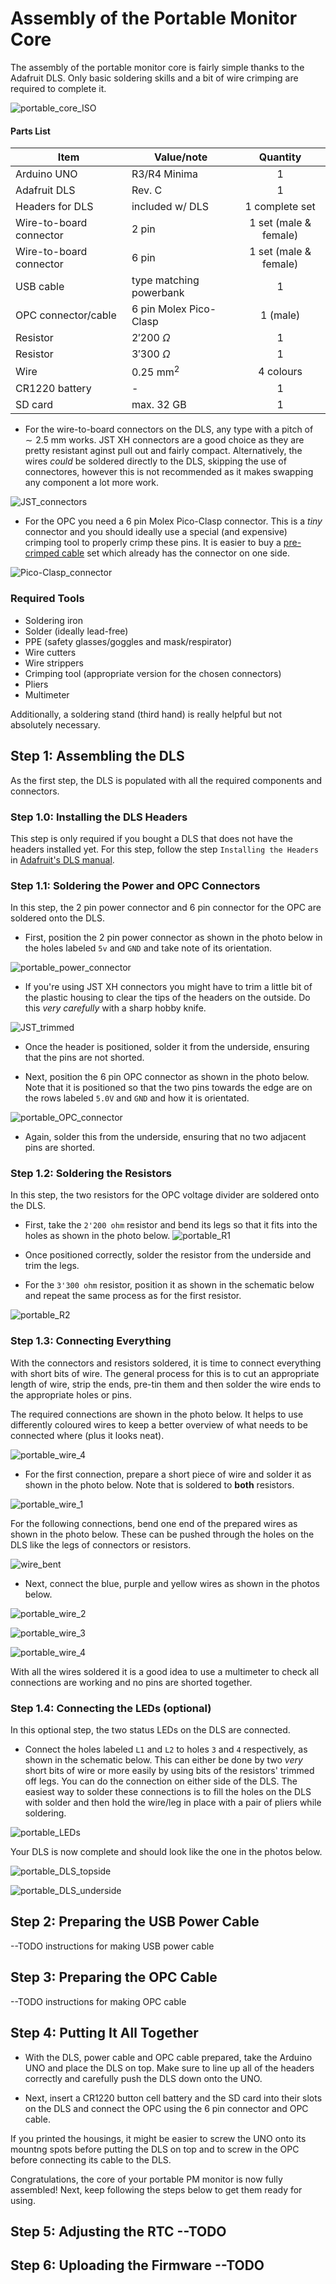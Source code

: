 # Assembly of the Portable Monitor Core

The assembly of the portable monitor core is fairly simple thanks to the Adafruit DLS. Only basic soldering skills and a bit of wire crimping are required to complete it.

![portable_core_ISO](https://github.com/Global-Health-Engineering/arduino-opc-portable-and-sationary/blob/main/img/portable_core_ISO.jpg)

#### Parts List

| Item                    | Value/note              | Quantity              |
| ----------------------- | ----------------------- | :-------------------: |
| Arduino UNO             | R3/R4 Minima            | 1                     |
| Adafruit DLS            | Rev. C                  | 1                     |
| Headers for DLS         | included w/ DLS         | 1 complete set        |
| Wire-to-board connector | 2 pin                   | 1 set (male & female) |
| Wire-to-board connector | 6 pin                   | 1 set (male & female) |
| USB cable               | type matching powerbank | 1                     |
| OPC connector/cable     | 6 pin Molex Pico-Clasp  | 1 (male)              |
| Resistor                | $2'200 \ \Omega$        | 1                     |
| Resistor                | $3'300 \ \Omega$        | 1                     |
| Wire                    | $0.25 \ \textrm{mm}^2$  | 4 colours             |
| CR1220 battery          | -                       | 1                     |
| SD card                 | max. $32 \ \textrm{GB}$ | 1                     |

- For the wire-to-board connectors on the DLS, any type with a pitch of $\sim 2.5 \ \textrm{mm}$ works. JST XH connectors are a good choice as they are pretty resistant aginst pull out and fairly compact. Alternatively, the wires _could_ be soldered directly to the DLS, skipping the use of connectores, however this is not recommended as it makes swapping any component a lot more work.

![JST_connectors](https://github.com/Global-Health-Engineering/arduino-opc-portable-and-sationary/blob/main/img/JST_connectors.jpg)

- For the OPC you need a 6 pin Molex Pico-Clasp connector. This is a _tiny_ connector and you should ideally use a special (and expensive) crimping tool to properly crimp these pins. It is easier to buy a [pre-crimped cable](https://www.aliexpress.com/item/1005005897060590.html) set which already has the connector on one side.

![Pico-Clasp_connector](https://github.com/Global-Health-Engineering/arduino-opc-portable-and-sationary/blob/main/img/Pico-Clasp_connector.jpg)

### Required Tools

- Soldering iron
- Solder (ideally lead-free)
- PPE (safety glasses/goggles and mask/respirator)
- Wire cutters
- Wire strippers
- Crimping tool (appropriate version for the chosen connectors)
- Pliers
- Multimeter

Additionally, a soldering stand (third hand) is really helpful but not absolutely necessary.

## Step 1: Assembling the DLS

As the first step, the DLS is populated with all the required components and connectors.  

### Step 1.0: Installing the DLS Headers

This step is only required if you bought a DLS that does not have the headers installed yet. For this step, follow the step `Installing the Headers` in [Adafruit's DLS manual](https://cdn-learn.adafruit.com/downloads/pdf/adafruit-data-logger-shield.pdf).

### Step 1.1: Soldering the Power and OPC Connectors

In this step, the 2 pin power connector and 6 pin connector for the OPC are soldered onto the DLS. 

- First, position the 2 pin power connector as shown in the photo below in the holes labeled `5v` and `GND` and take note of its orientation. 

![portable_power_connector](https://github.com/Global-Health-Engineering/arduino-opc-portable-and-sationary/blob/main/img/portable_power_connector.jpg)

- If you're using JST XH connectors you might have to trim a little bit of the plastic housing to clear the tips of the headers on the outside. Do this _very carefully_ with a sharp hobby knife.

![JST_trimmed](https://github.com/Global-Health-Engineering/arduino-opc-portable-and-sationary/blob/main/img/JST_trimmed.jpg)

- Once the header is positioned, solder it from the underside, ensuring that the pins are not shorted.

- Next, position the 6 pin OPC connector as shown in the photo below. Note that it is positioned so that the two pins towards the edge are on the rows labeled `5.0V` and `GND` and how it is orientated.

![portable_OPC_connector](https://github.com/Global-Health-Engineering/arduino-opc-portable-and-sationary/blob/main/img/portable_OPC_connector.jpg)

- Again, solder this from the underside, ensuring that no two adjacent pins are shorted.

### Step 1.2: Soldering the Resistors

In this step, the two resistors for the OPC voltage divider are soldered onto the DLS.

- First, take the `2'200 ohm` resistor and bend its legs so that it fits into the holes as shown in the photo below.
![portable_R1](https://github.com/Global-Health-Engineering/arduino-opc-portable-and-sationary/blob/main/img/portable_R1.jpg)

- Once positioned correctly, solder the resistor from the underside and trim the legs.

- For the `3'300 ohm` resistor, position it as shown in the schematic below and repeat the same process as for the first resistor.

![portable_R2](https://github.com/Global-Health-Engineering/arduino-opc-portable-and-sationary/blob/main/img/portable_R2.jpg)

### Step 1.3: Connecting Everything

With the connectors and resistors soldered, it is time to connect everything with short bits of wire. The general process for this is to cut an appropriate length of wire, strip the ends, pre-tin them and then solder the wire ends to the appropriate holes or pins.

The required connections are shown in the photo below. It helps to use differently coloured wires to keep a better overview of what needs to be connected where (plus it looks neat).

![portable_wire_4](https://github.com/Global-Health-Engineering/arduino-opc-portable-and-sationary/blob/main/img/portable_wire_4.jpg)

- For the first connection, prepare a short piece of wire and solder it as shown in the photo below. Note that is soldered to **both** resistors.

![portable_wire_1](https://github.com/Global-Health-Engineering/arduino-opc-portable-and-sationary/blob/main/img/portable_wire_1.jpg)

For the following connections, bend one end of the prepared wires as shown in the photo below. These can be pushed through the holes on the DLS like the legs of connectors or resistors.

![wire_bent](https://github.com/Global-Health-Engineering/arduino-opc-portable-and-sationary/blob/main/img/wire_bent.jpg)

- Next, connect the blue, purple and yellow wires as shown in the photos below.

![portable_wire_2](https://github.com/Global-Health-Engineering/arduino-opc-portable-and-sationary/blob/main/img/portable_wire_2.jpg)

![portable_wire_3](https://github.com/Global-Health-Engineering/arduino-opc-portable-and-sationary/blob/main/img/portable_wire_3.jpg)

![portable_wire_4](https://github.com/Global-Health-Engineering/arduino-opc-portable-and-sationary/blob/main/img/portable_wire_4.jpg)

With all the wires soldered it is a good idea to use a multimeter to check all connections are working and no pins are shorted together.

### Step 1.4: Connecting the LEDs (optional)

In this optional step, the two status LEDs on the DLS are connected.

- Connect the holes labeled `L1` and `L2` to holes `3` and `4` respectively, as shown in the schematic below. This can either be done by two _very_ short bits of wire or more easily by using bits of the resistors' trimmed off legs. You can do the connection on either side of the DLS. The easiest way to solder these connections is to fill the holes on the DLS with solder and then hold the wire/leg in place with a pair of pliers while soldering.

![portable_LEDs](https://github.com/Global-Health-Engineering/arduino-opc-portable-and-sationary/blob/main/img/portable_LEDs.jpg)

Your DLS is now complete and should look like the one in the photos below.

![portable_DLS_topside](https://github.com/Global-Health-Engineering/arduino-opc-portable-and-sationary/blob/main/img/portable_DLS_topside.jpg)

![portable_DLS_underside](https://github.com/Global-Health-Engineering/arduino-opc-portable-and-sationary/blob/main/img/portable_DLS_underside.jpg)

## Step 2: Preparing the USB Power Cable

--TODO instructions for making USB power cable

## Step 3: Preparing the OPC Cable

--TODO instructions for making OPC cable

## Step 4: Putting It All Together

- With the DLS, power cable and OPC cable prepared, take the Arduino UNO and place the DLS on top. Make sure to line up all of the headers correctly and carefully push the DLS down onto the UNO.

- Next, insert a CR1220 button cell battery and the SD card into their slots on the DLS and connect the OPC using the 6 pin connector and OPC cable.

If you printed the housings, it might be easier to screw the UNO onto its mountng spots before putting the DLS on top and to screw in the OPC before connecting its cable to the DLS.

Congratulations, the core of your portable PM monitor is now fully assembled! Next, keep following the steps below to get them ready for using.

## Step 5: Adjusting the RTC --TODO

## Step 6: Uploading the Firmware --TODO
